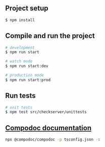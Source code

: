 ## Project setup

```bash
$ npm install
```

## Compile and run the project

```bash
# development
$ npm run start

# watch mode
$ npm run start:dev

# production mode
$ npm run start:prod
```


## Run tests

```bash
# unit tests
$ npm test src/checkserver/unittests
```

## <a href="https://docs.nestjs.com/recipes/documentation" target="_blank">Compodoc documentation</a>

```bash
npx @compodoc/compodoc -p tsconfig.json -s
```